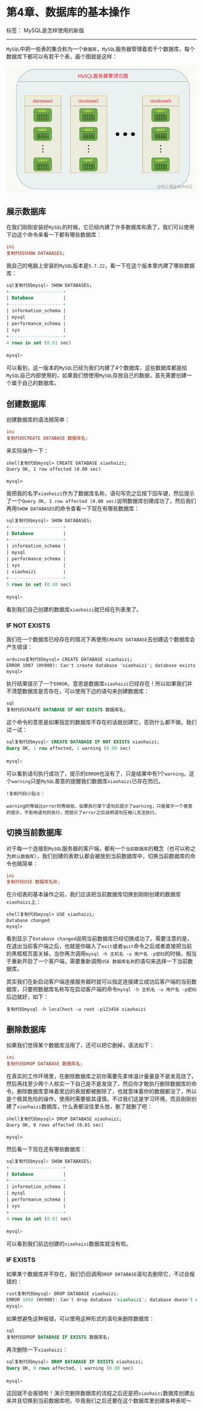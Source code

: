 # 第4章、数据库的基本操作

标签： MySQL是怎样使用的新版

------

`MySQL`中把一些表的集合称为一个`数据库`，`MySQL`服务器管理着若干个数据库，每个数据库下都可以有若干个表，画个图就是这样：

![image_1c4jjlck0101k1lbq100u1ggd4ml46.png-75.7kB](./assets/16bf9cf3d95b4893tplv-t2oaga2asx-zoom-in-crop-mark3024000.webp)

## 展示数据库

在我们刚刚安装好`MySQL`的时候，它已经内建了许多数据库和表了，我们可以使用下边这个命令来看一下都有哪些数据库：

```ini
ini
复制代码SHOW DATABASES;
```

我自己的电脑上安装的`MySQL`版本是`5.7.22`，看一下在这个版本里内建了哪些数据库：

```sql
sql复制代码mysql> SHOW DATABASES;
+--------------------+
| Database           |
+--------------------+
| information_schema |
| mysql              |
| performance_schema |
| sys                |
+--------------------+
4 rows in set (0.01 sec)

mysql>
```

可以看到，这一版本的`MySQL`已经为我们内建了4个数据库，这些数据库都是给`MySQL`自己内部使用的，如果我们想使用`MySQL`存放自己的数据，首先需要创建一个属于自己的数据库。

## 创建数据库

创建数据库的语法贼简单：

```ini
ini
复制代码CREATE DATABASE 数据库名;
```

来实际操作一下：

```shell
shell复制代码mysql> CREATE DATABASE xiaohaizi;
Query OK, 1 row affected (0.00 sec)

mysql>
```

我把我的名字`xiaohaizi`作为了数据库名称，语句写完之后按下回车键，然后提示了一个`Query OK, 1 row affected (0.00 sec)`说明数据库创建成功了。然后我们再用`SHOW DATABASES`的命令查看一下现在有哪些数据库：

```sql
sql复制代码mysql> SHOW DATABASES;
+--------------------+
| Database           |
+--------------------+
| information_schema |
| mysql              |
| performance_schema |
| sys                |
| xiaohaizi          |
+--------------------+
5 rows in set (0.00 sec)

mysql>
```

看到我们自己创建的数据库`xiaohaizi`就已经在列表里了。

### IF NOT EXISTS

我们在一个数据库已经存在的情况下再使用`CREATE DATABASE`去创建这个数据库会产生错误：

```arduino
arduino复制代码mysql> CREATE DATABASE xiaohaizi;
ERROR 1007 (HY000): Can't create database 'xiaohaizi'; database exists
mysql>
```

执行结果提示了一个`ERROR`，意思是数据库`xiaohaizi`已经存在！所以如果我们并不清楚数据库是否存在，可以使用下边的语句来创建数据库：

```sql
sql
复制代码CREATE DATABASE IF NOT EXISTS 数据库名;
```

这个命令的意思是如果指定的数据库不存在的话就创建它，否则什么都不做。我们试一试：

```sql
sql复制代码mysql> CREATE DATABASE IF NOT EXISTS xiaohaizi;
Query OK, 1 row affected, 1 warning (0.00 sec)

mysql>
```

可以看到语句执行成功了，提示的`ERROR`也没有了，只是结果中有1个`warning`，这个`warning`只是`MySQL`善意的提醒我们数据库`xiaohaizi`已存在而已。

```!
!复制代码小贴士：

warning的等级比error的等级低，如果执行某个语句后提示了warning，只是属于一个善意的提示，不影响语句的执行，而提示了error之后说明语句压根儿无法执行。
```

## 切换当前数据库

对于每一个连接到`MySQL`服务器的客户端，都有一个`当前数据库`的概念（也可以称之为`默认数据库`），我们创建的表默认都会被放到当前数据库中，切换当前数据库的命令也贼简单：

```ini
ini
复制代码USE 数据库名称;
```

在介绍表的基本操作之前，我们应该把当前数据库切换到刚刚创建的数据库`xiaohaizi`上：

```shell
shell复制代码mysql> USE xiaohaizi;
Database changed
mysql>
```

看到显示了`Database changed`说明当前数据库已经切换成功了。需要注意的是，在退出当前客户端之后，也就是你输入了`exit`或者`quit`命令之后或者直接把当前的黑框框页面关掉，当你再次调用`mysql -h 主机名 -u 用户名 -p密码`的时候，相当于重新开启了一个客户端，需要重新调用`USE 数据库名称`的语句来选择一下当前数据库。

其实我们在新启动客户端连接服务器时就可以指定连接建立成功后客户端的当前数据库，只要把数据库名称写在启动客户端的命令`mysql -h 主机名 -u 用户名 -p密码 `后边就好，如下：

```
复制代码mysql -h localhost -u root -p123456 xiaohaizi
```

## 删除数据库

如果我们觉得某个数据库没用了，还可以把它删掉，语法如下：

```ini
ini
复制代码DROP DATABASE 数据库名;
```

在真实的工作环境里，在删除数据库之前你需要先拿体温计量量是不是发高烧了，然后再找至少两个人核实一下自己是不是发烧了，然后你才敢执行删除数据库的命令。删除数据库意味着里边的表就都被删除了，也就意味着你的数据都没了，所以是个极其危险的操作，使用时需要极其谨慎。不过我们这是学习环境，而且刚刚创建了`xiaohaizi`数据库，什么表都没往里头放，删了就删了吧：

```shell
shell复制代码mysql> DROP DATABASE xiaohaizi;
Query OK, 0 rows affected (0.01 sec)

mysql>
```

然后看一下现在还有哪些数据库：

```sql
sql复制代码mysql> SHOW DATABASES;
+--------------------+
| Database           |
+--------------------+
| information_schema |
| mysql              |
| performance_schema |
| sys                |
+--------------------+
4 rows in set (0.01 sec)

mysql>
```

可以看到我们前边创建的`xiaohaizi`数据库就没有啦。

### IF EXISTS

如果某个数据库并不存在，我们仍旧调用`DROP DATABASE`语句去删除它，不过会报错的：

```rust
rust复制代码mysql> DROP DATABASE xiaohaizi;
ERROR 1008 (HY000): Can't drop database 'xiaohaizi'; database doesn't exist
mysql>
```

如果想避免这种报错，可以使用这种形式的语句来删除数据库：

```sql
sql
复制代码DROP DATABASE IF EXISTS 数据库名;
```

再次删除一下`xiaohaizi`：

```sql
sql复制代码mysql> DROP DATABASE IF EXISTS xiaohaizi;
Query OK, 0 rows affected, 1 warning (0.00 sec)

mysql>
```

这回就不会报错啦！演示完删除数据库的流程之后还是把`xiaohaizi`数据库创建出来并且切换到当前数据库吧，毕竟我们之后还要在这个数据库里创建各种表呢～